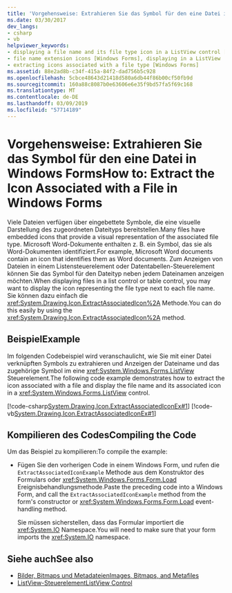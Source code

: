 ```yaml
---
title: 'Vorgehensweise: Extrahieren Sie das Symbol für den eine Datei in Windows Forms'
ms.date: 03/30/2017
dev_langs:
- csharp
- vb
helpviewer_keywords:
- displaying a file name and its file type icon in a ListView control [Windows Forms]
- file name extension icons [Windows Forms], displaying in a ListView
- extracting icons associated with a file type [Windows Forms]
ms.assetid: 88e2ad8b-c34f-415a-84f2-dad756b5c928
ms.openlocfilehash: 5cbce48643d21418d580a6db44f86b00cf50fb9d
ms.sourcegitcommit: 160a88c8087b0e63606e6e35f9bd57fa5f69c168
ms.translationtype: MT
ms.contentlocale: de-DE
ms.lasthandoff: 03/09/2019
ms.locfileid: "57714189"
---
```

# <a name="how-to-extract-the-icon-associated-with-a-file-in-windows-forms"></a><span data-ttu-id="1573c-102">Vorgehensweise: Extrahieren Sie das Symbol für den eine Datei in Windows Forms</span><span class="sxs-lookup"><span data-stu-id="1573c-102">How to: Extract the Icon Associated with a File in Windows Forms</span></span>
<span data-ttu-id="1573c-103">Viele Dateien verfügen über eingebettete Symbole, die eine visuelle Darstellung des zugeordneten Dateityps bereitstellen.</span><span class="sxs-lookup"><span data-stu-id="1573c-103">Many files have embedded icons that provide a visual representation of the associated file type.</span></span> <span data-ttu-id="1573c-104">Microsoft Word-Dokumente enthalten z. B. ein Symbol, das sie als Word-Dokumenten identifiziert.</span><span class="sxs-lookup"><span data-stu-id="1573c-104">For example, Microsoft Word documents contain an icon that identifies them as Word documents.</span></span> <span data-ttu-id="1573c-105">Zum Anzeigen von Dateien in einem Listensteuerelement oder Datentabellen-Steuerelement können Sie das Symbol für den Dateityp neben jedem Dateinamen anzeigen möchten.</span><span class="sxs-lookup"><span data-stu-id="1573c-105">When displaying files in a list control or table control, you may want to display the icon representing the file type next to each file name.</span></span> <span data-ttu-id="1573c-106">Sie können dazu einfach die <xref:System.Drawing.Icon.ExtractAssociatedIcon%2A> Methode.</span><span class="sxs-lookup"><span data-stu-id="1573c-106">You can do this easily by using the <xref:System.Drawing.Icon.ExtractAssociatedIcon%2A> method.</span></span>  
  
## <a name="example"></a><span data-ttu-id="1573c-107">Beispiel</span><span class="sxs-lookup"><span data-stu-id="1573c-107">Example</span></span>  
 <span data-ttu-id="1573c-108">Im folgenden Codebeispiel wird veranschaulicht, wie Sie mit einer Datei verknüpften Symbols zu extrahieren und Anzeigen der Dateiname und das zugehörige Symbol im eine <xref:System.Windows.Forms.ListView> Steuerelement.</span><span class="sxs-lookup"><span data-stu-id="1573c-108">The following code example demonstrates how to extract the icon associated with a file and display the file name and its associated icon in a <xref:System.Windows.Forms.ListView> control.</span></span>  
  
 [!code-csharp[System.Drawing.Icon.ExtractAssociatedIconEx#1](~/samples/snippets/csharp/VS_Snippets_Winforms/System.Drawing.Icon.ExtractAssociatedIconEx/CS/Form1.cs#1)]
 [!code-vb[System.Drawing.Icon.ExtractAssociatedIconEx#1](~/samples/snippets/visualbasic/VS_Snippets_Winforms/System.Drawing.Icon.ExtractAssociatedIconEx/VB/Form1.vb#1)]  
  
## <a name="compiling-the-code"></a><span data-ttu-id="1573c-109">Kompilieren des Codes</span><span class="sxs-lookup"><span data-stu-id="1573c-109">Compiling the Code</span></span>  
 <span data-ttu-id="1573c-110">Um das Beispiel zu kompilieren:</span><span class="sxs-lookup"><span data-stu-id="1573c-110">To compile the example:</span></span>  
  
-   <span data-ttu-id="1573c-111">Fügen Sie den vorherigen Code in einem Windows Form, und rufen die `ExtractAssociatedIconExample` Methode aus dem Konstruktor des Formulars oder <xref:System.Windows.Forms.Form.Load> Ereignisbehandlungsmethode.</span><span class="sxs-lookup"><span data-stu-id="1573c-111">Paste the preceding code into a Windows Form, and call the `ExtractAssociatedIconExample` method from the form's constructor or <xref:System.Windows.Forms.Form.Load> event-handling method.</span></span>  
  
     <span data-ttu-id="1573c-112">Sie müssen sicherstellen, dass das Formular importiert die <xref:System.IO> Namespace.</span><span class="sxs-lookup"><span data-stu-id="1573c-112">You will need to make sure that your form imports the <xref:System.IO> namespace.</span></span>  
  
## <a name="see-also"></a><span data-ttu-id="1573c-113">Siehe auch</span><span class="sxs-lookup"><span data-stu-id="1573c-113">See also</span></span>
- [<span data-ttu-id="1573c-114">Bilder, Bitmaps und Metadateien</span><span class="sxs-lookup"><span data-stu-id="1573c-114">Images, Bitmaps, and Metafiles</span></span>](images-bitmaps-and-metafiles.md)
- [<span data-ttu-id="1573c-115">ListView-Steuerelement</span><span class="sxs-lookup"><span data-stu-id="1573c-115">ListView Control</span></span>](../controls/listview-control-windows-forms.md)
